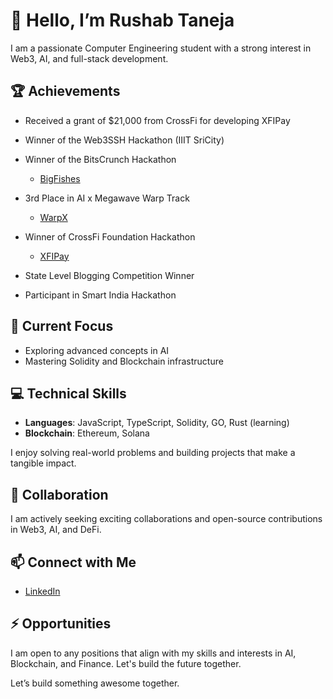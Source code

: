 # 👋 Hello, I’m Rushab Taneja

I am a passionate Computer Engineering student with a strong interest in Web3, AI, and full-stack development.

## 🏆 Achievements
- Received a grant of $21,000 from CrossFi for developing XFIPay  
 

- Winner of the Web3SSH Hackathon (IIIT SriCity)

- Winner of the BitsCrunch Hackathon  
  - [BigFishes](https://x.com/bitsCrunch/status/1891497946765721802)

- 3rd Place in AI x Megawave Warp Track  
  - [WarpX](https://x.com/riseinweb3/status/1903054689756696835)

- Winner of CrossFi Foundation Hackathon
  - [XFIPay](https://dorahacks.io/hackathon/boostxfiutility/winners-results)


- State Level Blogging Competition Winner

- Participant in Smart India Hackathon

## 🌱 Current Focus
- Exploring advanced concepts in AI  
- Mastering Solidity and Blockchain infrastructure

## 💻 Technical Skills
- **Languages**: JavaScript, TypeScript, Solidity, GO, Rust (learning) 
- **Blockchain**: Ethereum, Solana

I enjoy solving real-world problems and building projects that make a tangible impact.

## 💼 Collaboration
I am actively seeking exciting collaborations and open-source contributions in Web3, AI, and DeFi.

## 📫 Connect with Me
- [LinkedIn](https://www.linkedin.com/in/rushab-taneja/)

## ⚡ Opportunities
I am open to any positions that align with my skills and interests in AI, Blockchain, and Finance. Let's build the future together.

Let’s build something awesome together.

<!---
0xTaneja/0xTaneja is a ✨ special ✨ repository because its `README.md` (this file) appears on your GitHub profile.
You can click the Preview link to take a look at your changes.
--->
